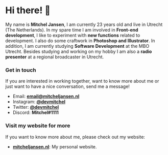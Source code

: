 # Hi there! 👋

My name is **Mitchel Jansen**, I am currently 23 years old and live in Utrecht (The Netherlands). In my spare time I am involved in **Front-end development**, I like to experiment with **new functions** related to development. I also do some craftwork in **Photoshop and Illustrator**. In addition, I am currently studying **Software Development** at the MBO Utrecht. Besides studying and working on my hobby I am also a **radio presenter** at a regional broadcaster in Utrecht.

### Get in touch
If you are interested in working together, want to know more about me or just want to have a nice conversation, send me a message!
- Email: **[email@mitcheljansen.nl](mailto:email@mitcheljansen.nl)**
- Instagram: **[@devmitchel](https://instagram.com/devmitchel)**
- Twitter: **[@devmitchel](https://twitter.com/devmitchel)**
- Discord: **Mitchel#1111**

### Visit my website for more
If you want to know more about me, please check out my website:

- **[mitcheljansen.nl](https://mitcheljansen.nl)**: My personal website.

<!--
**Mitchel/Mitchel** is a ✨ _special_ ✨ repository because its `README.md` (this file) appears on your GitHub profile.

Here are some ideas to get you started:

- 🔭 I’m currently working on ...
- 🌱 I’m currently learning ...
- 👯 I’m looking to collaborate on ...
- 🤔 I’m looking for help with ...
- 💬 Ask me about ...
- 📫 How to reach me: ...
- 😄 Pronouns: ...
- ⚡ Fun fact: ...
-->
